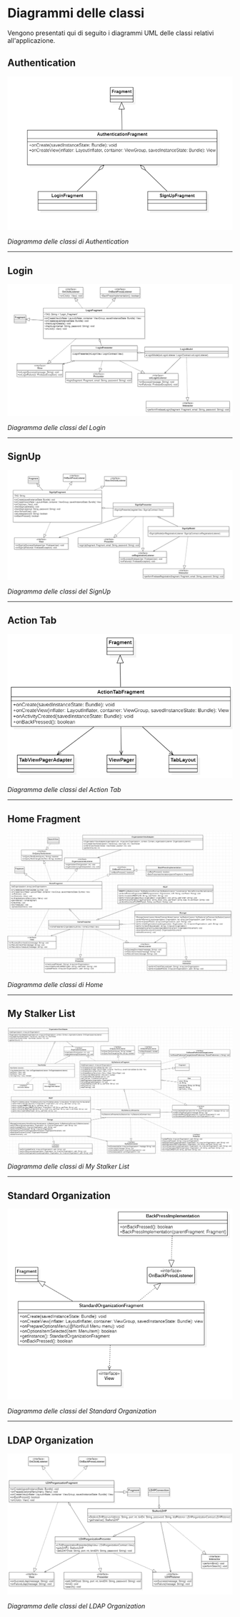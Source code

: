 # Diagrammi delle classi
Vengono presentati qui di seguito i diagrammi UML delle classi relativi all'applicazione.  


## Authentication 
![!AuthenticationFragment](../Immagini/App/Classi/Authentication.png "Diagramma delle classi di Authentication")
<figcaption> <em> Diagramma delle classi di Authentication </em> </figcaption>

___
## Login
![!LoginFragment](../Immagini/App/Classi/LoginFragment.png)
<figcaption> <em> Diagramma delle classi del Login </em> </figcaption>

___
## SignUp
![!SignUpFragment](../Immagini/App/Classi/SignUpFragment.png)
<figcaption> <em> Diagramma delle classi del SignUp </em> </figcaption>

___
## Action Tab
![!ActionTabFragment](../Immagini/App/Classi/ActionTabClassDiagramm.PNG "Diagramma delle classi del Action Tab")
<figcaption> <em> Diagramma delle classi del Action Tab </em> </figcaption>

___
## Home Fragment 
![!HomeFragment](../Immagini/App/Classi/HomeFragment.png "Diagramma delle classi di Home Fragment")
<figcaption> <em> Diagramma delle classi di Home </em> </figcaption>

___
## My Stalker List 
![!MyStalkerListFragment](../Immagini/App/Classi/MyStalkerListFragment.png "Diagramma delle classi di My Stalker List")
<figcaption> <em> Diagramma delle classi di My Stalker List </em> </figcaption>

___
## Standard Organization
![!StandardOrganizationFragment](../Immagini/App/Classi/StandardOrganizationFragment.png "Diagramma delle classi del LDAP Organization")
<figcaption> <em> Diagramma delle classi del Standard Organization</em> </figcaption>

___
## LDAP Organization
![!ActionTabFragment](../Immagini/App/Classi/LDAPorganizationClassDiagramm.PNG "Diagramma delle classi del LDAP Organization")
<figcaption> <em> Diagramma delle classi del LDAP Organization </em> </figcaption>